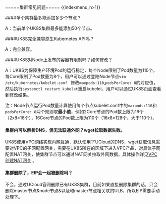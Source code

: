=====集群常见问题=====
{{indexmenu_n>1}}

####单个集群最多能添加多少个节点？

A：当前单个UK8S集群最多能添加50个节点。

####UK8S完全兼容原生Kubernetes API吗？

A：完全兼容。

####UK8S对Node上发布的容器有限制吗？如何修改？

A：UK8S为保障生产环境Pod的运行稳定，每个Node限制了Pod数量为110个，每Core限制了Pod数量为8个，用户可以通过登陆Node节点`vim /etc/kubernetes/kubelet.conf `
修改`maxpods:110`,`podsPerCore: 8`的对应值，然后执行`systemctl restart kubelet`重启kubelet，用户可以通过UK8S页面查看到修改结果。

注：Node节点运行Pod数量计算使用每个节点kubelet.conf中的`maxpods:110`和`podsPerCore: 8`两个规则取**最小值**，例如2Core节点的Pod数上限为16个（2x8=16个），16Core节点的Pod数上限为110个（16x8=128个，大于110个）。

#### 集群内可以解析DNS，但无法联通外网？wget拉取数据失败。

UK8S使用VPC网络实现内网互通，默认使用了UCloud的DNS，wget获取信息需要对VPC的子网配置网关，需要在UK8S所在的区域下进入VPC产品，对具体子网配置NAT网关，使集群节点可以通过NAT网关拉取外网数据，具体操作详见[VPC创建NAT网关](https://docs.ucloud.cn/network/vpc/briefguide/step4) 。

#### 集群删除了，EIP会一起被删除吗？

不会，通过UCloud官网删除已有UK8S集群，目前如果直接删除集群的话，只会删除master节点&node节点&以及和master节点相关联的ULB，所以EIP需要手动处理下。